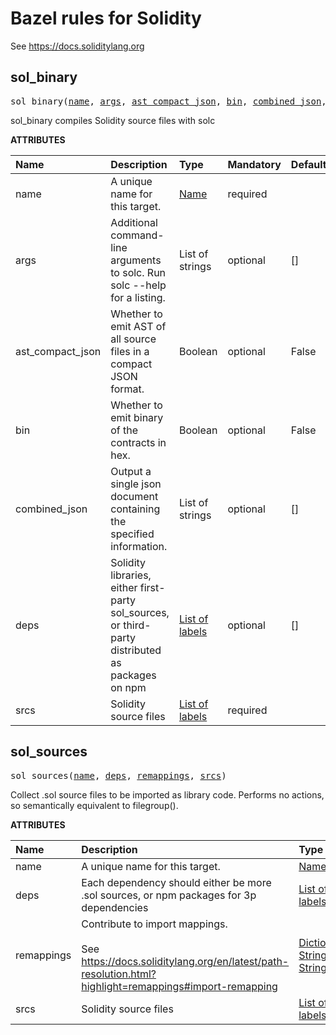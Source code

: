 <!-- Generated with Stardoc: http://skydoc.bazel.build -->

# Bazel rules for Solidity

See <https://docs.soliditylang.org>


<a id="sol_binary"></a>

## sol_binary

<pre>
sol_binary(<a href="#sol_binary-name">name</a>, <a href="#sol_binary-args">args</a>, <a href="#sol_binary-ast_compact_json">ast_compact_json</a>, <a href="#sol_binary-bin">bin</a>, <a href="#sol_binary-combined_json">combined_json</a>, <a href="#sol_binary-deps">deps</a>, <a href="#sol_binary-srcs">srcs</a>)
</pre>

sol_binary compiles Solidity source files with solc

**ATTRIBUTES**


| Name  | Description | Type | Mandatory | Default |
| :------------- | :------------- | :------------- | :------------- | :------------- |
| <a id="sol_binary-name"></a>name |  A unique name for this target.   | <a href="https://bazel.build/concepts/labels#target-names">Name</a> | required |  |
| <a id="sol_binary-args"></a>args |  Additional command-line arguments to solc. Run solc --help for a listing.   | List of strings | optional | [] |
| <a id="sol_binary-ast_compact_json"></a>ast_compact_json |  Whether to emit AST of all source files in a compact JSON format.   | Boolean | optional | False |
| <a id="sol_binary-bin"></a>bin |  Whether to emit binary of the contracts in hex.   | Boolean | optional | False |
| <a id="sol_binary-combined_json"></a>combined_json |  Output a single json document containing the specified information.   | List of strings | optional | [] |
| <a id="sol_binary-deps"></a>deps |  Solidity libraries, either first-party sol_sources, or third-party distributed as packages on npm   | <a href="https://bazel.build/concepts/labels">List of labels</a> | optional | [] |
| <a id="sol_binary-srcs"></a>srcs |  Solidity source files   | <a href="https://bazel.build/concepts/labels">List of labels</a> | required |  |


<a id="sol_sources"></a>

## sol_sources

<pre>
sol_sources(<a href="#sol_sources-name">name</a>, <a href="#sol_sources-deps">deps</a>, <a href="#sol_sources-remappings">remappings</a>, <a href="#sol_sources-srcs">srcs</a>)
</pre>

Collect .sol source files to be imported as library code.
    Performs no actions, so semantically equivalent to filegroup().
    

**ATTRIBUTES**


| Name  | Description | Type | Mandatory | Default |
| :------------- | :------------- | :------------- | :------------- | :------------- |
| <a id="sol_sources-name"></a>name |  A unique name for this target.   | <a href="https://bazel.build/concepts/labels#target-names">Name</a> | required |  |
| <a id="sol_sources-deps"></a>deps |  Each dependency should either be more .sol sources, or npm packages for 3p dependencies   | <a href="https://bazel.build/concepts/labels">List of labels</a> | optional | [] |
| <a id="sol_sources-remappings"></a>remappings |  Contribute to import mappings.<br><br>        See https://docs.soliditylang.org/en/latest/path-resolution.html?highlight=remappings#import-remapping   | <a href="https://bazel.build/rules/lib/dict">Dictionary: String -> String</a> | optional | {} |
| <a id="sol_sources-srcs"></a>srcs |  Solidity source files   | <a href="https://bazel.build/concepts/labels">List of labels</a> | optional | [] |


